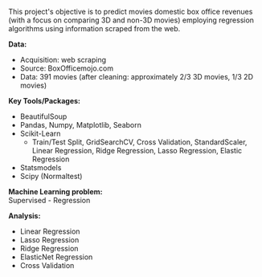  
This project's objective is to predict movies domestic box office revenues (with a focus on comparing 3D and non-3D movies) employing regression algorithms using information scraped from the web.  

**Data:**
 * Acquisition: web scraping 
 * Source: BoxOfficemojo.com 
 * Data: 391 movies (after cleaning: approximately 2/3 3D movies, 1/3 2D movies) 
 
**Key Tools/Packages:**
* BeautifulSoup
* Pandas, Numpy, Matplotlib, Seaborn 
* Scikit-Learn
  * Train/Test Split, GridSearchCV, Cross Validation, StandardScaler, Linear Regression, Ridge Regression, Lasso Regression, Elastic Regression
* Statsmodels 
* Scipy (Normaltest) 

**Machine Learning problem:**   
Supervised - Regression

**Analysis:** 
 * Linear Regression 
 * Lasso Regression 
 * Ridge Regression 
 * ElasticNet Regression 
 * Cross Validation
